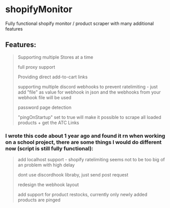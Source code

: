 # shopifyMonitor
Fully functional shopify monitor / product scraper with many additional features

## Features:

> Supporting multiple Stores at a time
> 
> full proxy support
> 
> Providing direct add-to-cart links
> 
> supporting multiple discord webhooks to prevent ratelimiting - just add "file" as value for webhook in json and the webhooks from your webhook file will be used
> 
> password page detection
> 
> "pingOnStartup" set to true will make it possible to scrape all loaded products + get the ATC Links

### I wrote this code about 1 year ago and found it rn when working on a school project, there are some things I would do different now (script is still fully functional):
> add localhost support - shopify ratelimiting seems not to be too big of an problem with high delay
> 
> dont use discordhook libraby, just send post request
> 
> redesign the webhook layout
> 
> add support for product restocks, currently only newly added products are pinged
